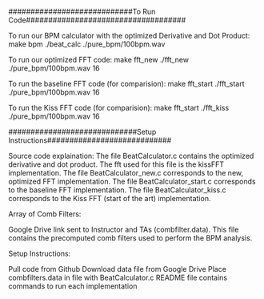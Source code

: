 ############################To Run Code####################################

To run our BPM calculator with the optimized Derivative and Dot Product:
make bpm
./beat_calc ./pure_bpm/100bpm.wav

To run our optimized FFT code:
make fft_new
./fft_new ./pure_bpm/100bpm.wav 16 

To run the baseline FFT code (for comparision):
make fft_start
./fft_start ./pure_bpm/100bpm.wav 16 

To run the Kiss FFT code (for comparision):
make fft_start
./fft_kiss ./pure_bpm/100bpm.wav 16 

#############################Setup Instructions############################

Source code explaination:
The file BeatCalculator.c contains the optimized derivative and dot product. The fft used for this file is the kissFFT implementation.
The file BeatCalculator_new.c corresponds to the new, optimized FFT implementation. 
The file BeatCalculator_start.c corresponds to the baseline FFT implementation. 
The file BeatCalculator_kiss.c corresponds to the Kiss FFT (start of the art) implementation.

Array of Comb Filters:

Google Drive link sent to Instructor and TAs (combfilter.data).
This file contains the precomputed comb filters used to perform the BPM analysis. 

Setup Instructions:

Pull code from Github
Download data file from Google Drive
Place combfilters.data in file with BeatCalculator.c
README file contains commands to run each implementation
